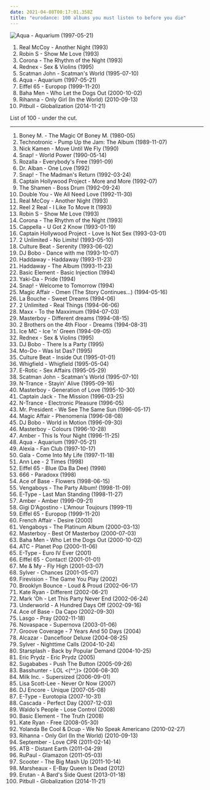 ```yaml
---
date: 2021-04-08T00:17:01.358Z
title: "eurodance: 100 albums you must listen to before you die"
---
```

![Aqua - Aquarium (1997-05-21)](http://coverartarchive.org/release/6faa4168-52d1-4375-8b67-2b143a370a75/2570451062-500.jpg "Aqua - Aquarium (1997-05-21)")
<ol class="albums">
<li data-cover="https://img.discogs.com/tnf2F0wLE5kE0hbrqHiypeRSHoQ=/fit-in/600x540/filters:strip_icc():format(jpeg):mode_rgb():quality(90)/discogs-images/R-15855868-1599053594-1882.jpeg.jpg" data-tags="90s, pop, dance" role="button">Real McCoy - Another Night (1993)</li>
<li data-cover="https://img.discogs.com/iSFCUQpS0bq14_pXSQHE8wAWPsI=/fit-in/320x320/filters:strip_icc():format(jpeg):mode_rgb():quality(90)/discogs-images/R-199092-1160064313.jpeg.jpg" data-tags="eurodance" role="button">Robin S - Show Me Love (1993)</li>
<li data-cover="http://coverartarchive.org/release/0fc72651-d79f-4dd4-91d2-7828c57ebdc9/1000576572-500.jpg" data-tags="eurodance" role="button">Corona - The Rhythm of the Night (1993)</li>
<li data-cover="https://img.discogs.com/pAKaNMcVw3-Vj6P_FpeUQ6p6gXo=/fit-in/600x594/filters:strip_icc():format(jpeg):mode_rgb():quality(90)/discogs-images/R-435832-1197757353.jpeg.jpg" data-tags="eurodance" role="button">Rednex - Sex & Violins (1995)</li>
<li data-cover="http://coverartarchive.org/release/191efea3-5ed8-4faf-8f79-bdac547ebaa1/11144299719-500.jpg" data-tags="eurodance" role="button">Scatman John - Scatman's World (1995-07-10)</li>
<li data-cover="http://coverartarchive.org/release/6faa4168-52d1-4375-8b67-2b143a370a75/2570451062-500.jpg" data-tags="dance, pop, eurodance, 90s" role="button">Aqua - Aquarium (1997-05-21)</li>
<li data-cover="https://img.discogs.com/nS0Ki-zjzw2hkc92SuWBm96N3Ac=/fit-in/600x559/filters:strip_icc():format(jpeg):mode_rgb():quality(90)/discogs-images/R-2814485-1508723241-5156.jpeg.jpg" data-tags="electronic, eurodance" role="button">Eiffel 65 - Europop (1999-11-20)</li>
<li data-cover="http://coverartarchive.org/release/e1eb09f5-090f-4a15-8fa2-a8cf7c16d87d/11878814902-500.jpg" data-tags="eurodance" role="button">Baha Men - Who Let the Dogs Out (2000-10-02)</li>
<li data-cover="http://coverartarchive.org/release/2614fa40-51f9-49a2-8307-1880160009da/22593745203-500.jpg" data-tags="pop, dance-pop" role="button">Rihanna - Only Girl (In the World) (2010-09-13)</li>
<li data-cover="http://coverartarchive.org/release/370c5560-795d-478e-b034-b9f1bb06776d/9274778864-500.jpg" data-tags="pop" role="button">Pitbull - Globalization (2014-11-21)</li>
</ol>
List of 100 - under the cut.
<!-- more -->

_________________

<ol class="albums">
<li data-cover="http://coverartarchive.org/release/9375b3c1-8573-4c02-ae01-8ce10003626e/9089438130-500.jpg" data-tags="pop, easy listening, eurodance, have on vinyl, want-on-vinyl" role="button">
Boney M. - The Magic Of Boney M. (1980-05)
</li>
<li data-cover="http://coverartarchive.org/release/c5cebb29-b2eb-3280-af6b-0576f80a4030/6980862721-500.jpg" data-tags="eurodance" role="button">
Technotronic - Pump Up the Jam: The Album (1989-11-07)
</li>
<li data-cover="https://img.discogs.com/6FsQzhhz2A4-hQBp89F65E5piC4=/fit-in/300x261/filters:strip_icc():format(jpeg):mode_rgb():quality(90)/discogs-images/R-4745813-1374175184-2110.jpeg.jpg" data-tags="eurodance" role="button">
Nick Kamen - Move Until We Fly (1990)
</li>
<li data-cover="https://img.discogs.com/WHOsOq14G_MLTGUX6rk144B4hgE=/fit-in/600x608/filters:strip_icc():format(jpeg):mode_rgb():quality(90)/discogs-images/R-2403279-1586795709-8239.jpeg.jpg" data-tags="house, eurodance, snap, 90s" role="button">
Snap! - World Power (1990-05-14)
</li>
<li data-cover="http://coverartarchive.org/release/c1938507-11d0-46ff-8aa6-8c5d7568ec73/9699337506-500.jpg" data-tags="dance, house" role="button">
Rozalla - Everybody's Free (1991-09)
</li>
<li data-cover="https://img.discogs.com/ZGY_GtkIsXPpX_vMr2FDO2ORKKU=/fit-in/600x593/filters:strip_icc():format(jpeg):mode_rgb():quality(90)/discogs-images/R-13418522-1553826717-8013.jpeg.jpg" data-tags="eurodance, club dance" role="button">
Dr. Alban - One Love (1992)
</li>
<li data-cover="http://coverartarchive.org/release/cfc44084-5e1f-3c99-8e87-1769ef6cc527/15867536702-500.jpg" data-tags="dance, 90s, eurodance, house, tech house, snap" role="button">
Snap! - The Madman's Return (1992-03-24)
</li>
<li data-cover="https://img.discogs.com/ccclWdN_9z2XW_0rTw0Ui9VnoWI=/fit-in/600x596/filters:strip_icc():format(jpeg):mode_rgb():quality(90)/discogs-images/R-208583-1351360362-2268.jpeg.jpg" data-tags="eurodance" role="button">
Captain Hollywood Project - More and More (1992-07)
</li>
<li data-cover="http://coverartarchive.org/release/4c6788eb-4199-39ba-9045-d8b6201dee79/9494616834-500.jpg" data-tags="90s, electronic, old school, eurodance, acid house" role="button">
The Shamen - Boss Drum (1992-09-24)
</li>
<li data-cover="http://coverartarchive.org/release/4443909a-3cf7-4ea7-b4a7-7b39f387f32e/24617626216-500.jpg" data-tags="eurodance" role="button">
Double You - We All Need Love (1992-11-30)
</li>
<li data-cover="https://img.discogs.com/tnf2F0wLE5kE0hbrqHiypeRSHoQ=/fit-in/600x540/filters:strip_icc():format(jpeg):mode_rgb():quality(90)/discogs-images/R-15855868-1599053594-1882.jpeg.jpg" data-tags="90s, pop, dance" role="button">
Real McCoy - Another Night (1993)
</li>
<li data-cover="https://img.discogs.com/46dad272331b770e45c28eea695bf30f59a15b86/images/spacer.gif" data-tags="eurodance" role="button">
Reel 2 Real - I Like To Move It (1993)
</li>
<li data-cover="https://img.discogs.com/iSFCUQpS0bq14_pXSQHE8wAWPsI=/fit-in/320x320/filters:strip_icc():format(jpeg):mode_rgb():quality(90)/discogs-images/R-199092-1160064313.jpeg.jpg" data-tags="eurodance" role="button">
Robin S - Show Me Love (1993)
</li>
<li data-cover="http://coverartarchive.org/release/0fc72651-d79f-4dd4-91d2-7828c57ebdc9/1000576572-500.jpg" data-tags="eurodance" role="button">
Corona - The Rhythm of the Night (1993)
</li>
<li data-cover="http://coverartarchive.org/release/a588291e-b9c5-4d27-a9e4-25d3b1aa38c9/18106242357-500.jpg" data-tags="eurodance" role="button">
Cappella - U Got 2 Know (1993-01-19)
</li>
<li data-cover="https://img.discogs.com/P78YrBTM9Q-PoAB691k7CVGzMQo=/fit-in/600x600/filters:strip_icc():format(jpeg):mode_rgb():quality(90)/discogs-images/R-1494525-1303332793.jpeg.jpg" data-tags="eurodance" role="button">
Captain Hollywood Project - Love Is Not Sex (1993-03-01)
</li>
<li data-cover="http://coverartarchive.org/release/726d406a-a536-4857-8957-baea55085bd0/22415136939-500.jpg" data-tags="eurodance" role="button">
2 Unlimited - No Limits! (1993-05-10)
</li>
<li data-cover="https://img.discogs.com/miufkZLMh3CMK5BpilE2Fsb7csc=/fit-in/500x500/filters:strip_icc():format(jpeg):mode_rgb():quality(90)/discogs-images/R-2890978-1317057513.jpeg.jpg" data-tags="eurodance" role="button">
Culture Beat - Serenity (1993-06-02)
</li>
<li data-cover="https://img.discogs.com/gGpZdgD1C03_AymZqWZgv-kIZDY=/fit-in/600x578/filters:strip_icc():format(jpeg):mode_rgb():quality(90)/discogs-images/R-2040805-1260286672.jpeg.jpg" data-tags="eurodance" role="button">
DJ Bobo - Dance with me (1993-10-07)
</li>
<li data-cover="http://coverartarchive.org/release/0f34641f-a3b0-4f28-a168-397085e54e3f/11660848788-500.jpg" data-tags="dance, eurodance" role="button">
Haddaway - Haddaway (1993-11-23)
</li>
<li data-cover="http://coverartarchive.org/release/3e628ebd-769e-4848-9aa5-5b1bcbe1cc26/28882040167-500.jpg" data-tags="dance" role="button">
Haddaway - The Album (1993-11-23)
</li>
<li data-cover="http://coverartarchive.org/release/9112314a-34cf-4ec7-8c57-d295ef12e052/18100481856-500.jpg" data-tags="eurodance" role="button">
Basic Element - Basic Injection (1994)
</li>
<li data-cover="http://coverartarchive.org/release/784bcc3e-9dc0-4333-b566-586ae1c5ec3c/1899935676-500.jpg" data-tags="swedish, scandinavian, retro, eurodance, sweden, zweden, noord-europa, zweeds, my mp3" role="button">
Yaki-Da - Pride (1994)
</li>
<li data-cover="http://coverartarchive.org/release/4b2d08c6-d0fb-489d-8f8a-807245398884/21095361893-500.jpg" data-tags="house, eurodance" role="button">
Snap! - Welcome to Tomorrow (1994)
</li>
<li data-cover="http://coverartarchive.org/release/5e7860b0-0de2-49b7-96f7-b69e20d24a02/8380041219-500.jpg" data-tags="eurodance" role="button">
Magic Affair - Omen (The Story Continues...) (1994-05-16)
</li>
<li data-cover="https://img.discogs.com/PV1iQieh0p53FdHTOg-hZWcVsgc=/fit-in/600x600/filters:strip_icc():format(jpeg):mode_rgb():quality(90)/discogs-images/R-314595-1428162523-2583.jpeg.jpg" data-tags="eurodance, 90s" role="button">
La Bouche - Sweet Dreams (1994-06)
</li>
<li data-cover="http://coverartarchive.org/release/1b53a0c3-fd87-49de-8148-289934160e5c/10101740213-500.jpg" data-tags="eurodance" role="button">
2 Unlimited - Real Things (1994-06-06)
</li>
<li data-cover="https://img.discogs.com/0--KbNIwLHH5nPfxZoBDjYqW_cA=/fit-in/600x600/filters:strip_icc():format(jpeg):mode_rgb():quality(90)/discogs-images/R-161154-1363497455-9013.jpeg.jpg" data-tags="eurodance" role="button">
Maxx - To the Maxximum (1994-07-03)
</li>
<li data-cover="https://img.discogs.com/HENlz1U4IDxelVZKP9tIfHbBADg=/fit-in/600x598/filters:strip_icc():format(jpeg):mode_rgb():quality(90)/discogs-images/R-99190-1597681081-1964.jpeg.jpg" data-tags="eurodance" role="button">
Masterboy - Different dreams (1994-08-15)
</li>
<li data-cover="http://coverartarchive.org/release/19f5f68e-94d8-4e50-baf3-7afcb077cb65/6674001458-500.jpg" data-tags="eurodance" role="button">
2 Brothers on the 4th Floor - Dreams (1994-08-31)
</li>
<li data-cover="http://coverartarchive.org/release/3967e6e8-a1ae-4b60-92a9-125d36a1dcb6/7355576073-500.jpg" data-tags="90s, eurodance, dance music, dance 90s, euro 90s" role="button">
Ice MC - Ice 'n' Green (1994-09-05)
</li>
<li data-cover="https://img.discogs.com/pAKaNMcVw3-Vj6P_FpeUQ6p6gXo=/fit-in/600x594/filters:strip_icc():format(jpeg):mode_rgb():quality(90)/discogs-images/R-435832-1197757353.jpeg.jpg" data-tags="eurodance" role="button">
Rednex - Sex & Violins (1995)
</li>
<li data-cover="http://coverartarchive.org/release/18b9a449-1870-4765-a544-6075577d97da/8778838307-500.jpg" data-tags="eurodance" role="button">
DJ Bobo - There Is a Party (1995)
</li>
<li data-cover="http://coverartarchive.org/release/1abf1e7e-3d9c-42cf-940e-11b05f57a739/1573772968-500.jpg" data-tags="eurodance" role="button">
Mo-Do - Was Ist Das? (1995)
</li>
<li data-cover="https://img.discogs.com/hw6MVcnl78RqszSL4uLctwx_JxE=/fit-in/600x514/filters:strip_icc():format(jpeg):mode_rgb():quality(90)/discogs-images/R-50930-1414879430-9515.jpeg.jpg" data-tags="eurodance" role="button">
Culture Beat - Inside Out (1995-01-01)
</li>
<li data-cover="https://img.discogs.com/ePKzamXyCalhY0FHXZd5lDKmSK4=/fit-in/600x535/filters:strip_icc():format(jpeg):mode_rgb():quality(90)/discogs-images/R-3374138-1364603634-2637.jpeg.jpg" data-tags="eurodance" role="button">
Whigfield - Whigfield (1995-05-04)
</li>
<li data-cover="http://coverartarchive.org/release/4cb89bdd-5d91-49b8-ab2d-abc643329f30/1966562832-500.jpg" data-tags="eurodance" role="button">
E-Rotic - Sex Affairs (1995-05-29)
</li>
<li data-cover="http://coverartarchive.org/release/191efea3-5ed8-4faf-8f79-bdac547ebaa1/11144299719-500.jpg" data-tags="eurodance" role="button">
Scatman John - Scatman's World (1995-07-10)
</li>
<li data-cover="http://coverartarchive.org/release/1f004355-1b02-424f-a7dc-da14d67aa4df/6421772782-500.jpg" data-tags="disco, trance, electronic, electronica, pop, dance, techno, house, 90s, eurodance, eurotrance, club-dance, dream dance, wanttohearagain" role="button">
N-Trance - Stayin' Alive (1995-09-16)
</li>
<li data-cover="http://coverartarchive.org/release/dad5a2aa-e9d9-4ad9-861e-37c4bf4e9b2b/7945369245-500.jpg" data-tags="disco, eurodance, nice" role="button">
Masterboy - Generation of Love (1995-10-30)
</li>
<li data-cover="http://coverartarchive.org/release/a89276b7-da33-4ce8-993b-165784bc0095/8160789545-500.jpg" data-tags="eurodance" role="button">
Captain Jack - The Mission (1996-03-25)
</li>
<li data-cover="https://img.discogs.com/TzThJOk8WinFkrS2o69fjalFMAs=/fit-in/600x448/filters:strip_icc():format(jpeg):mode_rgb():quality(90)/discogs-images/R-176140-1288605875.jpeg.jpg" data-tags="electronic, pop, 80s, dance, house" role="button">
N-Trance - Electronic Pleasure (1996-05)
</li>
<li data-cover="http://coverartarchive.org/release/20c919be-40a7-4f86-849c-c0ddb924e26e/26887441553-500.jpg" data-tags="eurodance" role="button">
Mr. President - We See The Same Sun (1996-05-17)
</li>
<li data-cover="https://img.discogs.com/rO27RHRs-NhKOyJwI7V7dXKv_eM=/fit-in/600x585/filters:strip_icc():format(jpeg):mode_rgb():quality(90)/discogs-images/R-1673385-1330735055.jpeg.jpg" data-tags="eurodance" role="button">
Magic Affair - Phenomenia (1996-08-08)
</li>
<li data-cover="http://coverartarchive.org/release/3a815f57-e843-4d06-a64f-21693a0d12a3/27344225269-500.jpg" data-tags="eurodance" role="button">
DJ Bobo - World in Motion (1996-09-30)
</li>
<li data-cover="http://coverartarchive.org/release/5c84e934-6b8b-456d-97c2-b4257a2f9dad/23434973416-500.jpg" data-tags="eurodance" role="button">
Masterboy - Colours (1996-10-28)
</li>
<li data-cover="https://img.discogs.com/k03cNdgHOXVMAorD3ex3Sm_mqjg=/fit-in/600x600/filters:strip_icc():format(jpeg):mode_rgb():quality(90)/discogs-images/R-3863585-1347301954-3216.jpeg.jpg" data-tags="pop" role="button">
Amber - This Is Your Night (1996-11-25)
</li>
<li data-cover="http://coverartarchive.org/release/6faa4168-52d1-4375-8b67-2b143a370a75/2570451062-500.jpg" data-tags="dance, pop, eurodance, 90s" role="button">
Aqua - Aquarium (1997-05-21)
</li>
<li data-cover="http://coverartarchive.org/release/3e0bdb40-7293-4b87-8a74-d047be479b42/6703719352-500.jpg" data-tags="dance, 90s, eurodance" role="button">
Alexia - Fan Club (1997-10-17)
</li>
<li data-cover="https://img.discogs.com/1D7NA1T1aKWHxFEVyUeUZydWUTE=/fit-in/450x450/filters:strip_icc():format(jpeg):mode_rgb():quality(90)/discogs-images/R-139570-1218256443.jpeg.jpg" data-tags="eurodance" role="button">
Gala - Come Into My Life (1997-11-18)
</li>
<li data-cover="https://img.discogs.com/Nhp9vR2PFEno3Vi-SlDvzsvmw8o=/fit-in/600x600/filters:strip_icc():format(jpeg):mode_rgb():quality(90)/discogs-images/R-635545-1556575726-3668.jpeg.jpg" data-tags="electronic, pop, british, female vocalists, dance, eurodance" role="button">
Ann Lee - 2 Times (1998)
</li>
<li data-cover="http://coverartarchive.org/release/096f5d5a-8ae2-4956-a503-5bf849c8fc80/27411662462-500.jpg" data-tags="racist country, blue da ba dee blue ice pop radio edit" role="button">
Eiffel 65 - Blue (Da Ba Dee) (1998)
</li>
<li data-cover="https://img.discogs.com/fhyZgl7Dw6zBYC-UcCFtGN3ZkH4=/fit-in/560x560/filters:strip_icc():format(jpeg):mode_rgb():quality(90)/discogs-images/R-166300-1418833529-7618.jpeg.jpg" data-tags="dance, 90s, eurodance, hard dance, not techno, teinifiilis, 666 paradox" role="button">
666 - Paradoxx (1998)
</li>
<li data-cover="https://img.discogs.com/upyei43n1djgDx8VarYwRGYzNaQ=/fit-in/570x564/filters:strip_icc():format(jpeg):mode_rgb():quality(90)/discogs-images/R-3736048-1342296374-2056.jpeg.jpg" data-tags="90s, pop" role="button">
Ace of Base - Flowers (1998-06-15)
</li>
<li data-cover="https://img.discogs.com/vvBDMD0D5jl2l9w4s4M6skNLBls=/fit-in/600x598/filters:strip_icc():format(jpeg):mode_rgb():quality(90)/discogs-images/R-1381858-1295353918.jpeg.jpg" data-tags="eurodance" role="button">
Vengaboys - The Party Album! (1998-11-09)
</li>
<li data-cover="http://coverartarchive.org/release/0da3bc20-b24c-4851-aab7-3a57c1bd8646/26040115698-500.jpg" data-tags="eurodance, 90s" role="button">
E-Type - Last Man Standing (1998-11-27)
</li>
<li data-cover="https://img.discogs.com/_lgzgLZX-6Eus78dBrt0h-_g19w=/fit-in/600x659/filters:strip_icc():format(jpeg):mode_rgb():quality(90)/discogs-images/R-1357250-1538833078-2334.jpeg.jpg" data-tags="pop, female vocalists, dance-pop, adult contemporary, house, eurodance, love songs, freestyle, classic freestyle" role="button">
Amber - Amber (1999-09-21)
</li>
<li data-cover="https://img.discogs.com/0_m4ixcsoOpgSqkH34X50B1TOmI=/fit-in/585x529/filters:strip_icc():format(jpeg):mode_rgb():quality(90)/discogs-images/R-1667969-1235686287.jpeg.jpg" data-tags="eurodance, house, italo dance" role="button">
Gigi D'Agostino - L'Amour Toujours (1999-11)
</li>
<li data-cover="https://img.discogs.com/nS0Ki-zjzw2hkc92SuWBm96N3Ac=/fit-in/600x559/filters:strip_icc():format(jpeg):mode_rgb():quality(90)/discogs-images/R-2814485-1508723241-5156.jpeg.jpg" data-tags="electronic, eurodance" role="button">
Eiffel 65 - Europop (1999-11-20)
</li>
<li data-cover="http://coverartarchive.org/release/d964b409-e92f-3fd0-a164-b1b85d364225/15999378029-500.jpg" data-tags="eurodance" role="button">
French Affair - Desire (2000)
</li>
<li data-cover="http://coverartarchive.org/release/3082ab69-698d-4159-b872-5785da2e91da/8265303126-500.jpg" data-tags="electronic, electronica, dance, dutch, eurodance, 00s, europop, crazy shadow best dance of all time, new mellenia dance" role="button">
Vengaboys - The Platinum Album (2000-03-13)
</li>
<li data-cover="http://coverartarchive.org/release/2d84890f-7d23-4b41-ac74-9cbe3aed9d15/18099509034-500.jpg" data-tags="eurodance" role="button">
Masterboy - Best Of Masterboy (2000-07-03)
</li>
<li data-cover="http://coverartarchive.org/release/e1eb09f5-090f-4a15-8fa2-a8cf7c16d87d/11878814902-500.jpg" data-tags="eurodance" role="button">
Baha Men - Who Let the Dogs Out (2000-10-02)
</li>
<li data-cover="http://coverartarchive.org/release/48fdbc8f-394f-44b6-9ca6-c56cd51b3ba6/11386105952-500.jpg" data-tags="pop" role="button">
ATC - Planet Pop (2000-11-06)
</li>
<li data-cover="http://coverartarchive.org/release/7af89464-ae60-495c-bfae-07d9be22d84a/23102202065-500.jpg" data-tags="eurodance, life feat nana, e type" role="button">
E-Type - Euro IV Ever (2001)
</li>
<li data-cover="https://img.discogs.com/IKDvRB8b4sT-Vdw2fBEvisFSsso=/fit-in/600x592/filters:strip_icc():format(jpeg):mode_rgb():quality(90)/discogs-images/R-149846-1507120603-3682.jpeg.jpg" data-tags="dance, eurodance, 2000s" role="button">
Eiffel 65 - Contact! (2001-01-01)
</li>
<li data-cover="http://coverartarchive.org/release/39766a40-8133-4139-82ec-d64c161ece58/14519487295-500.jpg" data-tags="dance" role="button">
Me & My - Fly High (2001-03-07)
</li>
<li data-cover="http://coverartarchive.org/release/dd5f83f2-fd01-4fc8-9fc6-e8620bc6cd53/8844514503-500.jpg" data-tags="dance, trance" role="button">
Sylver - Chances (2001-05-07)
</li>
<li data-cover="https://img.discogs.com/NF0qEOBczNbT9bG7zi0H_8f-OUo=/fit-in/57x50/filters:strip_icc():format(jpeg):mode_rgb():quality(90)/discogs-images/R-56569-001.gif.jpg" data-tags="pop, dance, finnish, eurodance" role="button">
Firevision - The Game You Play (2002)
</li>
<li data-cover="https://img.discogs.com/NtjBFZKRAcrn6Y2iiut2yxGIIhY=/fit-in/400x335/filters:strip_icc():format(jpeg):mode_rgb():quality(90)/discogs-images/R-1435438-1314018100.jpeg.jpg" data-tags="eurodance, go brooklyn" role="button">
Brooklyn Bounce - Loud & Proud (2002-06-17)
</li>
<li data-cover="http://coverartarchive.org/release/bd88cc5f-85dd-4dbf-bfff-cc1a169d06c0/9408799711-500.jpg" data-tags="dance" role="button">
Kate Ryan - Different (2002-06-21)
</li>
<li data-cover="https://via.placeholder.com/450" data-tags="dance, eurodance" role="button">
Mark 'Oh - Let This Party Never End (2002-06-24)
</li>
<li data-cover="http://coverartarchive.org/release/7c35ff51-e81a-4ccc-888f-9b27c5f558f0/1630166366-500.jpg" data-tags="electronic, techno" role="button">
Underworld - A Hundred Days Off (2002-09-16)
</li>
<li data-cover="http://coverartarchive.org/release/32345e27-1d75-4bb9-be07-510ccab614fb/12487429043-500.jpg" data-tags="pop, swedish, dance" role="button">
Ace of Base - Da Capo (2002-09-30)
</li>
<li data-cover="https://img.discogs.com/eEStnMkoTa4WzoaKQfSe0agLRPI=/fit-in/600x604/filters:strip_icc():format(jpeg):mode_rgb():quality(90)/discogs-images/R-96571-1604109777-6962.jpeg.jpg" data-tags="eurodance" role="button">
Lasgo - Pray (2002-11-18)
</li>
<li data-cover="http://coverartarchive.org/release/2cf3cff7-c967-49c3-a200-2c27c60cca16/12748504052-500.jpg" data-tags="trance, dance" role="button">
Novaspace - Supernova (2003-01-06)
</li>
<li data-cover="http://coverartarchive.org/release/7ebf5816-7084-464b-886a-8e405fe3083a/5438022732-500.jpg" data-tags="groove coverage" role="button">
Groove Coverage - 7 Years And 50 Days (2004)
</li>
<li data-cover="http://coverartarchive.org/release/2634f515-4c62-49eb-8706-c37b39b6b7a6/23256920575-500.jpg" data-tags="disco" role="button">
Alcazar - Dancefloor Deluxe (2004-08-25)
</li>
<li data-cover="https://img.discogs.com/ljYXqSR9tMYVOOod3803lQuey0M=/fit-in/600x600/filters:strip_icc():format(jpeg):mode_rgb():quality(90)/discogs-images/R-5694242-1400131615-8819.jpeg.jpg" data-tags="dance" role="button">
Sylver - Nighttime Calls (2004-10-24)
</li>
<li data-cover="https://img.discogs.com/KC2aTF_94S7Ib1hBcyUQknZvPOE=/fit-in/600x590/filters:strip_icc():format(jpeg):mode_rgb():quality(90)/discogs-images/R-342351-1540661611-6081.jpeg.jpg" data-tags="trance, dance, techno, eurodance, happy hardcore, happy dance" role="button">
Starsplash - Back by Popular Demand (2004-10-25)
</li>
<li data-cover="http://coverartarchive.org/release/29d5ee18-17ba-4eac-9080-cd1d3bb0ffc6/4640374883-500.jpg" data-tags="dance, house" role="button">
Eric Prydz - Eric Prydz (2005)
</li>
<li data-cover="https://img.discogs.com/6u6dwF6gSdfhexjqAtHrV4Nuicc=/fit-in/600x527/filters:strip_icc():format(jpeg):mode_rgb():quality(90)/discogs-images/R-582690-1295690351.jpeg.jpg" data-tags="pop, dance, eurodance, pinoy" role="button">
Sugababes - Push The Button (2005-09-26)
</li>
<li data-cover="http://coverartarchive.org/release/9db99a93-9326-4caf-8793-6464418fe114/15206166626-500.jpg" data-tags="dance" role="button">
Basshunter - LOL <(^^,)> (2006-08-30)
</li>
<li data-cover="https://img.discogs.com/vXogQiJ0-l3McOqRTp4p5WCBvNI=/fit-in/368x367/filters:strip_icc():format(jpeg):mode_rgb():quality(90)/discogs-images/R-2138077-1266076816.jpeg.jpg" data-tags="eurodance, eurotrance, my own albums" role="button">
Milk Inc. - Supersized (2006-09-01)
</li>
<li data-cover="https://img.discogs.com/xI_dtY9BuYAtrzYjgL_1KmIO2nQ=/fit-in/600x598/filters:strip_icc():format(jpeg):mode_rgb():quality(90)/discogs-images/R-1633790-1251665496.jpeg.jpg" data-tags="disco, pop, british, dance, eurodance, 00s, europop" role="button">
Lisa Scott-Lee - Never Or Now (2007)
</li>
<li data-cover="https://img.discogs.com/ThcwaK376HyObFbrNxShIYkoGpA=/fit-in/600x600/filters:strip_icc():format(jpeg):mode_rgb():quality(90)/discogs-images/R-977007-1179943102.jpeg.jpg" data-tags="eurodance" role="button">
DJ Encore - Unique (2007-05-08)
</li>
<li data-cover="http://coverartarchive.org/release/730945b4-3d77-4bc6-8cc4-99092e8e1eea/8188012666-500.jpg" data-tags="eurodance" role="button">
E-Type - Eurotopia (2007-10-31)
</li>
<li data-cover="http://coverartarchive.org/release/01384d33-152d-4d93-92db-c3d28bebc553/8366882984-500.jpg" data-tags="dance" role="button">
Cascada - Perfect Day (2007-12-03)
</li>
<li data-cover="https://img.discogs.com/fe-JlWogcccXbyX20AaH2YTEUE8=/fit-in/600x457/filters:strip_icc():format(jpeg):mode_rgb():quality(90)/discogs-images/R-1715306-1238772561.jpeg.jpg" data-tags="dance, eurodance, europop, eurovision 2009, mike andrews sex" role="button">
Waldo's People - Lose Control (2008)
</li>
<li data-cover="https://img.discogs.com/YXNvyytWt8f8QxJ81_mCU5SJlsw=/fit-in/596x600/filters:strip_icc():format(jpeg):mode_rgb():quality(90)/discogs-images/R-1868337-1289218002.jpeg.jpg" data-tags="eurodance" role="button">
Basic Element - The Truth (2008)
</li>
<li data-cover="http://coverartarchive.org/release/a61c5a2c-7bc7-4f79-b0bb-7c669fc47817/5813347705-500.jpg" data-tags="pop, dance, kate ryan" role="button">
Kate Ryan - Free (2008-05-30)
</li>
<li data-cover="http://coverartarchive.org/release/75cc7390-a1e9-4609-aa75-5917b353c237/9438908387-500.jpg" data-tags="house, boogie" role="button">
Yolanda Be Cool & Dcup - We No Speak Americano (2010-02-27)
</li>
<li data-cover="http://coverartarchive.org/release/2614fa40-51f9-49a2-8307-1880160009da/22593745203-500.jpg" data-tags="pop, dance-pop" role="button">
Rihanna - Only Girl (In the World) (2010-09-13)
</li>
<li data-cover="http://coverartarchive.org/release/ad1c56d1-ae09-4270-9ff3-5e12df7eadf5/6305581895-500.jpg" data-tags="electropop, dance-pop, eurodance, eletronic, electrodance" role="button">
September - Love CPR (2011-02-14)
</li>
<li data-cover="http://coverartarchive.org/release/bf7d92bd-310f-4603-8dc8-9fb059743f6f/7452826439-500.jpg" data-tags="electronic, electronica, dance, progressive trance, vocal trance, eurodance, atb, new age trance, new age fusion, new age aesthetics, new age collection, new age electronica, trance new age, upbeat new age, new age electronic, dance new age, new age party music, new age groovin, new age trance artists, new age trance music" role="button">
ATB - Distant Earth (2011-04-29)
</li>
<li data-cover="http://coverartarchive.org/release/9c3982f7-6753-48db-ac3f-95a59c6e5510/7458558708-500.jpg" data-tags="pop" role="button">
RuPaul - Glamazon (2011-05-03)
</li>
<li data-cover="https://img.discogs.com/eYIX7NgPApXv1XcMCmrJJP6jm7I=/fit-in/600x619/filters:strip_icc():format(jpeg):mode_rgb():quality(90)/discogs-images/R-7362515-1439830986-3810.jpeg.jpg" data-tags="trance, electronic, pop, hardcore, dubstep, dance, techno, house, rave, eurodance, scooter, edm, hardstyle" role="button">
Scooter - The Big Mash Up (2011-10-14)
</li>
<li data-cover="https://img.discogs.com/m-hJdN0j0ENG44NF64-XOwF4rDE=/fit-in/500x500/filters:strip_icc():format(jpeg):mode_rgb():quality(90)/discogs-images/R-7688748-1446770663-9600.jpeg.jpg" data-tags="synthpop, eurodance, 10s, outtakes, 21st century, 010s" role="button">
Marsheaux - E-Bay Queen Is Dead (2012)
</li>
<li data-cover="http://coverartarchive.org/release/0cc38f0b-01fc-4131-baff-e6d7f24ea116/6953148524-500.jpg" data-tags="indie, pop, folk, female vocalists, medieval, metal, electronic, electronica, female, indie pop, dance, ethereal, gothic metal, recommended, female vocalist, symphonic metal, power metal, fantasy, spam, stunning, islamic, akiko shikata, poptron, cringeworthy, eftos, total spambo, spambo" role="button">
Erutan - A Bard's Side Quest (2013-01-18)
</li>
<li data-cover="http://coverartarchive.org/release/370c5560-795d-478e-b034-b9f1bb06776d/9274778864-500.jpg" data-tags="pop" role="button">
Pitbull - Globalization (2014-11-21)
</li>
</ol>